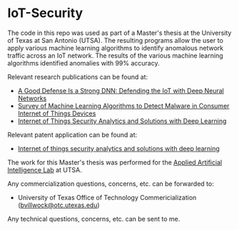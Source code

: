 # IoT-Security
The code in this repo was used as part of a Master's thesis at the University of Texas at San Antonio (UTSA).  The resulting programs allow the user to apply various machine learning algorithms to identify anomalous network traffic across an IoT network.  The results of the various machine learning algorithms identified anomalies with 99% accuracy.  

Relevant research publications can be found at:
- [A Good Defense Is a Strong DNN: Defending the IoT with Deep Neural Networks](https://link.springer.com/chapter/10.1007/978-3-030-49724-8_6)
- [Survey of Machine Learning Algorithms to Detect Malware in Consumer Internet of Things Devices](https://www.worldscientific.com/doi/abs/10.1142/S0218213021500202)
- [Internet of Things Security Analytics and Solutions with Deep Learning](https://ieeexplore.ieee.org/document/8995375)

Relevant patent application can be found at:
- [Internet of things security analytics and solutions with deep learning
](https://patents.google.com/patent/WO2021087443A1)

The work for this Master's thesis was performed for the [Applied Artificial Intelligence Lab](https://sites.google.com/view/aai-lab/home) at UTSA.

Any commercialization questions, concerns, etc. can be forwarded to:
- University of Texas Office of Technology Commericialization (bvillwock@otc.utexas.edu)

Any technical questions, concerns, etc. can be sent to me.
